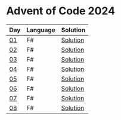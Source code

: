# Advent of Code 2024

| Day | Language | Solution |
| --- | -------- | -------- |
| [01](https://adventofcode.com/2024/day/01) | F# | [Solution](./01) |
| [02](https://adventofcode.com/2024/day/02) | F# | [Solution](./02) |
| [03](https://adventofcode.com/2024/day/03) | F# | [Solution](./03) |
| [04](https://adventofcode.com/2024/day/04) | F# | [Solution](./04) |
| [05](https://adventofcode.com/2024/day/05) | F# | [Solution](./05) |
| [06](https://adventofcode.com/2024/day/06) | F# | [Solution](./06) |
| [07](https://adventofcode.com/2024/day/07) | F# | [Solution](./07) |
| [08](https://adventofcode.com/2024/day/08) | F# | [Solution](./08) |
